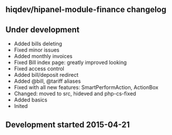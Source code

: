 hiqdev/hipanel-module-finance changelog
---------------------------------------

## Under development

- Added bills deleting
- Fixed minor issues
- Added monthly invoices
- Fixed Bill index page: greatly improved looking
- Fixed access control
- Added bill/deposit redirect
- Added @bill, @tariff aliases
- Fixed with all new features: SmartPerformAction, ActionBox
- Changed: moved to src, hideved and php-cs-fixed
- Added basics
- Inited

## Development started 2015-04-21

